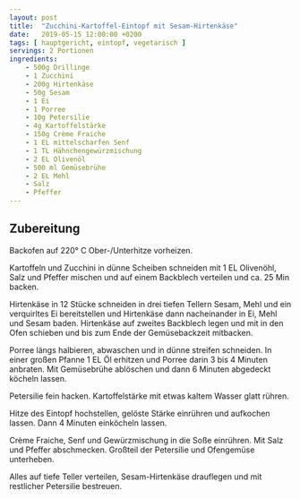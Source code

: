```yaml
---
layout: post
title:  "Zucchini-Kartoffel-Eintopf mit Sesam-Hirtenkäse"
date:   2019-05-15 12:00:00 +0200
tags: [ hauptgericht, eintopf, vegetarisch ]
servings: 2 Portionen
ingredients:
    - 500g Drillinge
    - 1 Zucchini
    - 200g Hirtenkäse
    - 50g Sesam
    - 1 Ei
    - 1 Porree
    - 10g Petersilie
    - 4g Kartoffelstärke
    - 150g Crème Fraiche
    - 1 EL mittelscharfen Senf
    - 1 TL Hähnchengewürzmischung
    - 2 EL Olivenöl
    - 500 ml Gemüsebrühe
    - 2 EL Mehl
    - Salz
    - Pfeffer
---
```


## Zubereitung

Backofen auf 220° C Ober-/Unterhitze vorheizen.

Kartoffeln und Zucchini in dünne Scheiben schneiden mit 1 EL Olivenöhl, Salz und Pfeffer mischen und auf einem Backblech verteilen und ca. 25 Min backen.

Hirtenkäse in 12 Stücke schneiden in drei tiefen Tellern Sesam, Mehl und ein verquirltes Ei bereitstellen und Hirtenkäse dann nacheinander in Ei, Mehl und Sesam baden. Hirtenkäse auf zweites Backblech legen und mit in den Ofen schieben und bis zum Ende der Gemüsebackzeit mitbacken.

Porree längs halbieren, abwaschen und in dünne streifen schneiden. In einer großen Pfanne 1 EL Öl erhitzen und Porree darin 3 bis 4 Minuten anbraten. Mit Gemüsebrühe ablöschen und dann 6 Minuten abgedeckt köcheln lassen.

Petersilie fein hacken. Kartoffelstärke mit etwas kaltem Wasser glatt rühren.

Hitze des Eintopf hochstellen, gelöste Stärke einrühren und aufkochen lassen. Dann 4 Minuten einköcheln lassen.

Crème Fraiche, Senf und Gewürzmischung in die Soße einrühren. Mit Salz und Pfeffer abschmecken. Großteil der Petersilie und Ofengemüse unterheben.

Alles auf tiefe Teller verteilen, Sesam-Hirtenkäse drauflegen und mit restlicher Petersilie bestreuen.